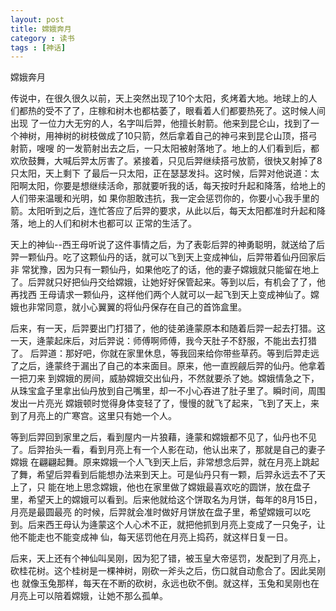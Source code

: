 ```yaml
---
layout: post
title: 嫦娥奔月
category : 读书
tags : [神话]
---
```

嫦娥奔月

传说中，在很久很久以前，天上突然出现了10个太阳，炙烤着大地。地球上的人们都热的受不了了，庄稼和树木也都枯萎了，眼看着人们都要热死了。这时候人间出现
了一位力大无穷的人，名字叫后羿，他擅长射箭。他来到昆仑山，找到了一个神树，用神树的树枝做成了10只箭，然后拿着自己的神弓来到昆仑山顶，搭弓射箭，嗖嗖
的一发箭射出去之后，一只太阳被射落地了。地上的人们看到后，都欢欣鼓舞，大喊后羿太厉害了。紧接着，只见后羿继续搭弓放箭，很快又射掉了8只太阳，天上剩下
了最后一只太阳，正在瑟瑟发抖。这时候，后羿对他说道：太阳啊太阳，你要是想继续活命，那就要听我的话，每天按时升起和降落，给地上的人们带来温暖和光明，如
果你胆敢违抗，我一定会惩罚你的，你要小心我手里的箭。太阳听到之后，连忙答应了后羿的要求，从此以后，每天太阳都准时升起和降落，地上的人们和树木也都可以
正常的生活了。

天上的神仙--西王母听说了这件事情之后，为了表彰后羿的神勇聪明，就送给了后羿一颗仙丹。吃了这颗仙丹的话，就可以飞到天上变成神仙，后羿带着仙丹回家后非
常犹豫，因为只有一颗仙丹，如果他吃了的话，他的妻子嫦娥就只能留在地上了。后羿就只好把仙丹交给嫦娥，让她好好保管起来。等到以后，有机会了了，他再找西
王母请求一颗仙丹，这样他们两个人就可以一起飞到天上变成神仙了。嫦娥也非常同意，就小心翼翼的将仙丹保存在自己的首饰盒里。

后来，有一天，后羿要出门打猎了，他的徒弟逄蒙原本和随着后羿一起去打猎。这一天，逄蒙起床后，对后羿说：师傅啊师傅，我今天肚子不舒服，不能出去打猎了。
后羿道：那好吧，你就在家里休息，等我回来给你带些草药。等到后羿走远了之后，逄蒙终于漏出了自己的本来面目。原来，他一直觊觎后羿的仙丹。他拿着一把刀来
到嫦娥的房间，威胁嫦娥交出仙丹，不然就要杀了她。嫦娥情急之下，从珠宝盒子里拿出仙丹放到自己嘴里，却一不小心吞进了肚子里了。瞬时间，周围发出一片亮光
嫦娥顿时觉得身体变轻了了，慢慢的就飞了起来，飞到了天上，来到了月亮上的广寒宫。这里只有她一个人。

等到后羿回到家里之后，看到屋内一片狼藉，逄蒙和嫦娥都不见了，仙丹也不见了。后羿抬头一看，看到月亮上有一个人影在动，他认出来了，那就是自己的妻子嫦娥
在翩翩起舞。原来嫦娥一个人飞到天上后，非常想念后羿，就在月亮上跳起了舞，希望后羿看到后能想办法来到天上。可是仙丹只有一颗，后羿永远去不了天上了，只
能在地上思念嫦娥，他也在家里做了嫦娥最喜欢吃的圆饼，放在盘子里，希望天上的嫦娥可以看到。后来他就给这个饼取名为月饼，每年的8月15日，月亮是最圆最亮
的时候，后羿就会准时做好月饼放在盘子里，希望嫦娥可以吃到。后来西王母认为逄蒙这个人心术不正，就把他抓到月亮上变成了一只兔子，让他不能走也不能变成神
仙，每天惩罚他在月亮上捣药，就这样日复一日。

后来，天上还有个神仙叫吴刚，因为犯了错，被玉皇大帝惩罚，发配到了月亮上，砍桂花树。这个桂树是一棵神树，刚砍一斧头之后，伤口就自动愈合了。因此吴刚也
就像玉兔那样，每天在不断的砍树，永远也砍不倒。就这样，玉兔和吴刚也在月亮上可以陪着嫦娥，让她不那么孤单。
